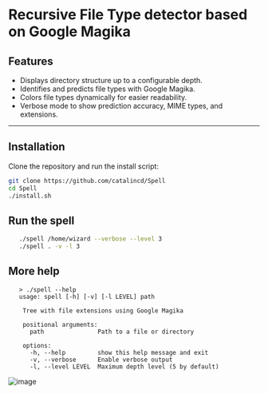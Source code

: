 # Recursive File Type detector based on Google Magika


## Features

- Displays directory structure up to a configurable depth.
- Identifies and predicts file types with Google Magika.
- Colors file types dynamically for easier readability.
- Verbose mode to show prediction accuracy, MIME types, and extensions.

---

## Installation

Clone the repository and run the install script:

   ```bash
   git clone https://github.com/catalincd/Spell
   cd Spell
   ./install.sh
   ```

## Run the spell
```bash
   ./spell /home/wizard --verbose --level 3
   ./spell . -v -l 3
   ```

## More help
```
   > ./spell --help
   usage: spell [-h] [-v] [-l LEVEL] path

	Tree with file extensions using Google Magika

	positional arguments:
	  path               Path to a file or directory

	options:
	  -h, --help         show this help message and exit
	  -v, --verbose      Enable verbose output
	  -l, --level LEVEL  Maximum depth level (5 by default)
```

![image](https://github.com/user-attachments/assets/46a28e22-2abc-47f6-9e8d-c19133273d95)
